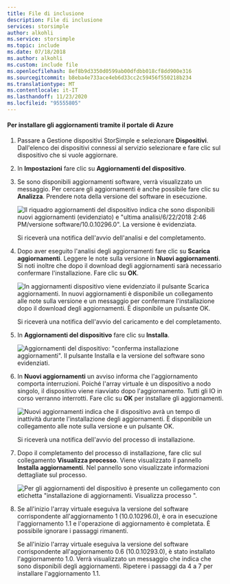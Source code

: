 ```yaml
---
title: File di inclusione
description: File di inclusione
services: storsimple
author: alkohli
ms.service: storsimple
ms.topic: include
ms.date: 07/18/2018
ms.author: alkohli
ms.custom: include file
ms.openlocfilehash: 8ef8b9d3350d0599ab00dfdbb018cf8dd900e316
ms.sourcegitcommit: b8eba4e733ace4eb6d33cc2c59456f550218b234
ms.translationtype: MT
ms.contentlocale: it-IT
ms.lasthandoff: 11/23/2020
ms.locfileid: "95555805"
---
```

#### <a name="to-install-updates-via-the-azure-portal"></a>Per installare gli aggiornamenti tramite il portale di Azure

1. Passare a Gestione dispositivi StorSimple e selezionare **Dispositivi**. Dall'elenco dei dispositivi connessi al servizio selezionare e fare clic sul dispositivo che si vuole aggiornare.

2. In **Impostazioni** fare clic su **Aggiornamenti del dispositivo**.  

3. Se sono disponibili aggiornamenti software, verrà visualizzato un messaggio. Per cercare gli aggiornamenti è anche possibile fare clic su **Analizza**. Prendere nota della versione del software in esecuzione. 

    ![Il riquadro aggiornamenti del dispositivo indica che sono disponibili nuovi aggiornamenti (evidenziato) e "ultima analisi/6/22/2018 2:46 PM/versione software/10.0.10296.0". La versione è evidenziata.](../includes/media/storsimple-virtual-array-install-update-via-portal-11/azupdate3m1.png)

    Si riceverà una notifica dell'avvio dell'analisi e del completamento.
 
4. Dopo aver eseguito l'analisi degli aggiornamenti fare clic su **Scarica aggiornamenti**. Leggere le note sulla versione in **Nuovi aggiornamenti**. Si noti inoltre che dopo il download degli aggiornamenti sarà necessario confermare l'installazione. Fare clic su **OK**.

    ![In aggiornamenti dispositivo viene evidenziato il pulsante Scarica aggiornamenti. In nuovi aggiornamenti è disponibile un collegamento alle note sulla versione e un messaggio per confermare l'installazione dopo il download degli aggiornamenti. È disponibile un pulsante OK.](../includes/media/storsimple-virtual-array-install-update-via-portal-11/azupdate6m.png)

    Si riceverà una notifica dell'avvio del caricamento e del completamento.

5. In **Aggiornamenti del dispositivo** fare clic su **Installa**.

     ![Aggiornamenti del dispositivo: "conferma installazione aggiornamenti". Il pulsante Installa e la versione del software sono evidenziati.](../includes/media/storsimple-virtual-array-install-update-via-portal-11/azupdate11m1.png)

6. In **Nuovi aggiornamenti** un avviso informa che l'aggiornamento comporta interruzioni. Poiché l'array virtuale è un dispositivo a nodo singolo, il dispositivo viene riavviato dopo l'aggiornamento. Tutti gli IO in corso verranno interrotti. Fare clic su **OK** per installare gli aggiornamenti.

    ![Nuovi aggiornamenti indica che il dispositivo avrà un tempo di inattività durante l'installazione degli aggiornamenti. È disponibile un collegamento alle note sulla versione e un pulsante OK.](../includes/media/storsimple-virtual-array-install-update-via-portal-11/azupdate12m.png)

    Si riceverà una notifica dell'avvio del processo di installazione.

7.  Dopo il completamento del processo di installazione, fare clic sul collegamento **Visualizza processo**. Viene visualizzato il pannello **Installa aggiornamenti**. Nel pannello sono visualizzate informazioni dettagliate sul processo. 

    ![Per gli aggiornamenti del dispositivo è presente un collegamento con etichetta "installazione di aggiornamenti. Visualizza processo ".](../includes/media/storsimple-virtual-array-install-update-via-portal-11/azupdate16m1.png)

8. Se all'inizio l'array virtuale eseguiva la versione del software corrispondente all'aggiornamento 1 (10.0.10296.0), è ora in esecuzione l'aggiornamento 1.1 e l'operazione di aggiornamento è completata. È possibile ignorare i passaggi rimanenti. 

    Se all'inizio l'array virtuale eseguiva la versione del software corrispondente all'aggiornamento 0.6 (10.0.10293.0), è stato installato l'aggiornamento 1.0. Verrà visualizzato un messaggio che indica che sono disponibili degli aggiornamenti. Ripetere i passaggi da 4 a 7 per installare l'aggiornamento 1.1.

    

